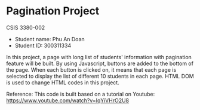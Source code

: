 # Pagination Project

CSIS 3380-002
- Student name: Phu An Doan
- Student ID: 300311334

In this project, a page with long list of students' information with pagination feature will be built. By using Javascript, buttons are added to the bottom of the page. When each button is clicked on, it means that each page is selected to display the list of different 10 students in each page. HTML DOM is used to change HTML codes in this project.

Reference:
This code is built based on a tutorial on Youtube: https://www.youtube.com/watch?v=IqYiVHrO2U8
